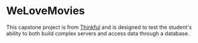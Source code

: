 # WeLoveMovies

This capstone project is from [Thinkful](https://www.thinkful.com/bootcamp/web-development/) and is designed to test the student's ability to both build complex servers and access data through a database.
